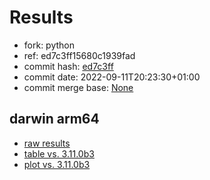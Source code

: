 # Results

- fork: python
- ref: ed7c3ff15680c1939fad
- commit hash: [ed7c3ff](https://github.com/python/cpython/commit/ed7c3ff)
- commit date: 2022-09-11T20:23:30+01:00
- commit merge base: [None](https://github.com/python/cpython/commit/None)

## darwin arm64

- [raw results](bm-20220911-darwin-arm64-python-ed7c3ff15680c1939fad-3.11.0rc2-ed7c3ff.json)
- [table vs. 3.11.0b3](bm-20220911-darwin-arm64-python-ed7c3ff15680c1939fad-3.11.0rc2-ed7c3ff-vs-3.11.0b3.md)
- [plot vs. 3.11.0b3](bm-20220911-darwin-arm64-python-ed7c3ff15680c1939fad-3.11.0rc2-ed7c3ff-vs-3.11.0b3.png)

